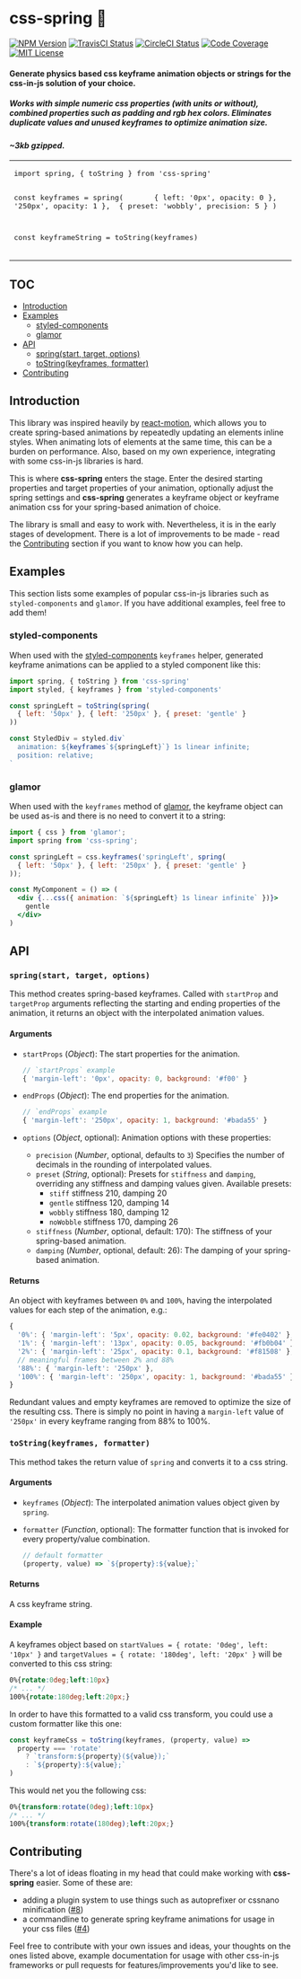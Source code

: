 # css-spring 🚀

[![NPM Version](https://img.shields.io/npm/v/css-spring.svg?style=flat&label=NPM%20Version)](http://npm.im/css-spring)
[![TravisCI Status](https://img.shields.io/travis/codepunkt/css-spring/master.svg?style=flat&label=TravisCI%20Status)](https://travis-ci.org/codepunkt/css-spring)
[![CircleCI Status](https://img.shields.io/circleci/project/github/codepunkt/css-spring.svg?style=flat&label=CircleCI%20Status)](https://circleci.com/gh/codepunkt/css-spring)
[![Code Coverage](https://img.shields.io/coveralls/codepunkt/css-spring/master.svg?style=flat&label=Code%20Coverage)](https://coveralls.io/github/codepunkt/css-spring?branch=master)
[![MIT License](https://img.shields.io/npm/l/css-spring.svg?style=flat&label=License)](http://opensource.org/licenses/MIT)

#### Generate physics based css keyframe animation objects or strings for the css-in-js solution of your choice.
##### Works with simple numeric css properties (with units or without), combined properties such as padding and rgb hex colors. Eliminates duplicate values and unused keyframes to optimize animation size.

#### *~3kb gzipped.*

<table>
<tr>
<td>
   <pre lang="javascript">
import spring, { toString } from 'css-spring'

const keyframes = spring(
&#9;{ left: '0px', opacity: 0 },
&#9;{ left: '250px', opacity: 1 },
&#9;{ preset: 'wobbly', precision: 5 }
)

const keyframeString = toString(keyframes)
   </pre>
</td>
<td>
  <img src="https://raw.githubusercontent.com/codepunkt/css-spring/master/example.gif" alt="css-spring example"/>
</td>
</tr>
</table>

## TOC

  - [Introduction](#introduction)
  - [Examples](#examples)
    - [styled-components](#styled-components)
    - [glamor](#glamor)
  - [API](#api)
    - [spring(start, target, options)](#springstart-target-options)
    - [toString(keyframes, formatter)](#tostringkeyframes-formatter)
  - [Contributing](#contributing)

## Introduction

This library was inspired heavily by [react-motion](https://github.com/chenglou/react-motion), which allows you to create spring-based animations by repeatedly updating an elements inline styles. When animating lots of elements at the same time, this can be a burden on performance. Also, based on my own experience, integrating with some css-in-js libraries is hard.

This is where **css-spring** enters the stage. Enter the desired starting properties and target properties of your animation, optionally adjust the spring settings and **css-spring** generates a keyframe object or keyframe animation css for your spring-based animation of choice.

The library is small and easy to work with. Nevertheless, it is in the early stages of development. There is a lot of improvements to be made - read the [Contributing](#contributing) section if you want to know how you can help.

## Examples

This section lists some examples of popular css-in-js libraries such as `styled-components` and `glamor`. If you have additional examples, feel free to add them!

### styled-components

When used with the [styled-components](https://github.com/styled-components/styled-components) `keyframes` helper, generated keyframe animations can be applied to a styled component like this:

```javascript
import spring, { toString } from 'css-spring'
import styled, { keyframes } from 'styled-components'

const springLeft = toString(spring(
  { left: '50px' }, { left: '250px' }, { preset: 'gentle' }
))

const StyledDiv = styled.div`
  animation: ${keyframes`${springLeft}`} 1s linear infinite;
  position: relative;
`
```

### glamor

When used with the `keyframes` method of [glamor](https://github.com/threepointone/glamor), the keyframe object can be used as-is and there is no need to convert it to a string:

```jsx
import { css } from 'glamor';
import spring from 'css-spring';

const springLeft = css.keyframes('springLeft', spring(
  { left: '50px' }, { left: '250px' }, { preset: 'gentle' }
));

const MyComponent = () => (
  <div {...css({ animation: `${springLeft} 1s linear infinite` })}>
    gentle
  </div>
)
```

## API
### `spring(start, target, options)`

This method creates spring-based keyframes. Called with `startProp` and `targetProp` arguments
reflecting the starting and ending properties of the animation, it returns an object with the
interpolated animation values.

#### Arguments
  
  - `startProps` (_Object_): The start properties for the animation.<br>
  
    ```javascript
    // `startProps` example
    { 'margin-left': '0px', opacity: 0, background: '#f00' }
    ```
      
  - `endProps` (_Object_): The end properties for the animation.<br>

    ```javascript
    // `endProps` example
    { 'margin-left': '250px', opacity: 1, background: '#bada55' }
    ```

  - `options` (_Object_, optional): Animation options with these properties:
    - `precision` (_Number_, optional, defaults to `3`) Specifies the number of decimals in the rounding of interpolated values.
    - `preset` (_String_, optional): Presets for `stiffness` and `damping`, overriding any stiffness and damping values given. Available presets:
      - `stiff` stiffness 210, damping 20
      - `gentle` stiffness 120, damping 14
      - `wobbly` stiffness 180, damping 12
      - `noWobble` stiffness 170, damping 26
    - `stiffness` (_Number_, optional, default: 170): The stiffness of your spring-based animation.
    - `damping` (_Number_, optional, default: 26): The damping of your spring-based animation.

#### Returns

An object with keyframes between `0%` and `100%`, having the interpolated values for each step of the animation, e.g.:

```javascript
{
  '0%': { 'margin-left': '5px', opacity: 0.02, background: '#fe0402' },
  '1%': { 'margin-left': '13px', opacity: 0.05, background: '#fb0b04' },
  '2%': { 'margin-left': '25px', opacity: 0.1, background: '#f81508' },
  // meaningful frames between 2% and 88%
  '88%': { 'margin-left': '250px' },
  '100%': { 'margin-left': '250px', opacity: 1, background: '#bada55' }
}
```

Redundant values and empty keyframes are removed to optimize the size of the resulting css. There is simply no point in having a `margin-left` value of `'250px'` in every keyframe ranging from 88% to 100%.

### `toString(keyframes, formatter)`

This method takes the return value of `spring` and converts it to a css string.

#### Arguments

  - `keyframes` (_Object_): The interpolated animation values object given by `spring`.
  - `formatter` (_Function_, optional): The formatter function that is invoked for every property/value combination.
    
    ```javascript
    // default formatter
    (property, value) => `${property}:${value};`
    ```

#### Returns

A css keyframe string.

#### Example

A keyframes object based on `startValues = { rotate: '0deg', left: '10px' }` and `targetValues = { rotate: '180deg', left: '20px' }` will be converted to this css string:

```css
0%{rotate:0deg;left:10px}
/* ... */
100%{rotate:180deg;left:20px;}
```

In order to have this formatted to a valid css transform, you could use a custom formatter like this one:

```javascript
const keyframeCss = toString(keyframes, (property, value) =>
  property === 'rotate'
    ? `transform:${property}(${value});`
    : `${property}:${value};`
)
```

This would net you the following css:

```css
0%{transform:rotate(0deg);left:10px}
/* ... */
100%{transform:rotate(180deg);left:20px;}
```

## Contributing

There's a lot of ideas floating in my head that could make working with **css-spring** easier. Some of these are:

  - adding a plugin system to use things such as autoprefixer or cssnano minification ([#8](/../../issues/8))
  - a commandline to generate spring keyframe animations for usage in your css files ([#4](/../../issues/4))
  
Feel free to contribute with your own issues and ideas, your thoughts on the ones listed above, example documentation for usage with other css-in-js frameworks or pull requests for features/improvements you'd like to see.
